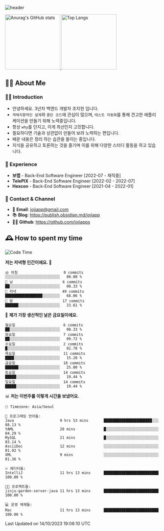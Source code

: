 ![header](https://capsule-render.vercel.app/api?type=transparent&fontColor=6b32af&height=200&text=Back-End%20Developer&fontSize=60)

<a href="#">
  <img height="180px" src="https://github-readme-stats.vercel.app/api?username=jojiapps&show_icons=true&theme=midnight-purple&locale=kr" alt="Anurag's GitHub stats"/>
</a>

<a href="#">
  <img height="180px" src="https://github-readme-stats.vercel.app/api/top-langs/?username=jojiapps&theme=midnight-purple&layout=compact&locale=kr" alt="Top Langs"/>
</a>

## 💁‍♂️ About Me

### 🙇‍♂️ Introduction

- 안녕하세요. 3년차 백엔드 개발자 조지헌 입니다.
- `객체지향적인 설계`와 `클린 코드`에 관심이 많으며, `테스트 자동화`를 통해 견고한 애플리케이션을 만들기 위해 노력중입니다.
- 항상 `why`를 던지고, 이게 최선인지 고민합니다.
- 필요하다면 기술과 상관없이 만들어 보려 노력하는 편입니다.
- 배운 내용은 정리 하는 습관을 들이는 중입니다.
- 지식을 공유하고 토론하는 것을 즐기며 이를 위해 다양한 스터디 활동을 하고 있습니다.

### 💼 Experience

- **보맵** - Back-End Software Engineer [2022-07 - 재직중]
- **TelePIX** - Back-End Software Engineer [2022-02 - 2022-07]
- **Hexcon** - Back-End Software Engineer [2021-04 - 2022-01]

### 🤝 Contact & Channel

- 📧 **Email**: jojiapp@gmail.com
- 📚 **Blog**: https://publish.obsidian.md/jojiapp
- 👨‍💻 **Github**: https://github.com/jojiapps

## 🕰 How to spent my time
<!--START_SECTION:waka-->
![Code Time](http://img.shields.io/badge/Code%20Time-592%20hrs%2055%20mins-blue)

**저는 저녁형 인간이에요. 🦉** 

```text
🌞 아침                     0 commits           ░░░░░░░░░░░░░░░░░░░░░░░░░   00.00 % 
🌆 낮　                     6 commits           ██░░░░░░░░░░░░░░░░░░░░░░░   08.33 % 
🌃 저녁                     49 commits          █████████████████░░░░░░░░   68.06 % 
🌙 밤　                     17 commits          ██████░░░░░░░░░░░░░░░░░░░   23.61 % 
```
📅 **제가 가장 생산적인 날은 금요일이에요.** 

```text
월요일                      6 commits           ██░░░░░░░░░░░░░░░░░░░░░░░   08.33 % 
화요일                      7 commits           ██░░░░░░░░░░░░░░░░░░░░░░░   09.72 % 
수요일                      2 commits           █░░░░░░░░░░░░░░░░░░░░░░░░   02.78 % 
목요일                      11 commits          ████░░░░░░░░░░░░░░░░░░░░░   15.28 % 
금요일                      18 commits          ██████░░░░░░░░░░░░░░░░░░░   25.00 % 
토요일                      14 commits          █████░░░░░░░░░░░░░░░░░░░░   19.44 % 
일요일                      14 commits          █████░░░░░░░░░░░░░░░░░░░░   19.44 % 
```


📊 **저는 이번주를 이렇게 시간을 보냈어요.** 

```text
🕑︎ Timezone: Asia/Seoul

💬 프로그래밍 언어들: 
Java                     9 hrs 53 mins       ██████████████████████░░░   88.13 % 
YAML                     28 mins             █░░░░░░░░░░░░░░░░░░░░░░░░   04.29 % 
MySQL                    21 mins             █░░░░░░░░░░░░░░░░░░░░░░░░   03.14 % 
AsciiDoc                 12 mins             ░░░░░░░░░░░░░░░░░░░░░░░░░   01.92 % 
XML                      9 mins              ░░░░░░░░░░░░░░░░░░░░░░░░░   01.36 % 

🔥 에디터들: 
IntelliJ                 11 hrs 13 mins      █████████████████████████   100.00 % 

🐱‍💻 프로젝트들: 
jinju-garden-server-java 11 hrs 13 mins      █████████████████████████   100.00 % 

💻 운영 체제들: 
Mac                      11 hrs 13 mins      █████████████████████████   100.00 % 
```


 Last Updated on 14/10/2023 19:06:10 UTC
<!--END_SECTION:waka-->
